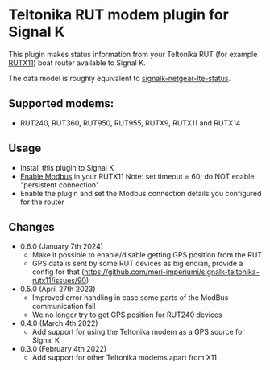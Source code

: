 Teltonika RUT modem plugin for Signal K
=======================================

This plugin makes status information from your Teltonika RUT (for example [RUTX11](https://teltonika-networks.com/product/rutx11/)) boat router available to Signal K.

The data model is roughly equivalent to [signalk-netgear-lte-status](https://www.npmjs.com/package/signalk-netgear-lte-status).

## Supported modems:

* RUT240, RUT360, RUT950, RUT955, RUTX9, RUTX11 and RUTX14 

## Usage

* Install this plugin to Signal K
* [Enable Modbus](https://wiki.teltonika-networks.com/view/RUTX11_Monitoring_via_Modbus) in your RUTX11
  Note: set timeout = 60; do NOT enable "persistent connection"
* Enable the plugin and set the Modbus connection details you configured for the router

## Changes

* 0.6.0 (January 7th 2024)
  - Make it possible to enable/disable getting GPS position from the RUT
  - GPS data is sent by some RUT devices as big endian, provide a config for that
    (https://github.com/meri-imperiumi/signalk-teltonika-rutx11/issues/90)
* 0.5.0 (April 27th 2023)
  - Improved error handling in case some parts of the ModBus communication fail
  - We no longer try to get GPS position for RUT240 devices
* 0.4.0 (March 4th 2022)
  - Add support for using the Teltonika modem as a GPS source for Signal K
* 0.3.0 (February 4th 2022)
  - Add support for other Teltonika modems apart from X11
